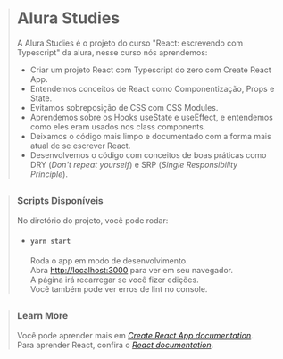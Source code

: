> # Alura Studies
> A Alura Studies é o projeto do curso "React: escrevendo com Typescript" da alura, nesse curso nós aprendemos:
> - Criar um projeto React com Typescript do zero com Create React App.
> - Entendemos conceitos de React como Componentização, Props e State.
> - Evitamos sobreposição de CSS com CSS Modules.
> - Aprendemos sobre os Hooks useState e useEffect, e entendemos como eles eram usados nos class components.
> - Deixamos o código mais limpo e documentado com a forma mais atual de se escrever React.
> - Desenvolvemos o código com conceitos de boas práticas como DRY (<em>Don't repeat yourself</em>) e SRP (<em>Single Responsibility Principle</em>).

##

> ### Scripts Disponíveis
> No diretório do projeto, você pode rodar:
> 
> - #### `yarn start`
>   Roda o app em modo de desenvolvimento.\
>   Abra [http://localhost:3000](http://localhost:3000) para ver em seu navegador.\
>   A página irá recarregar se você fizer edições.\
>   Você também pode ver erros de lint no console.

##

> ### Learn More
> Você pode aprender mais em [<em>Create React App documentation</em>](https://facebook.github.io/create-react-app/docs/getting-started).\
> Para aprender React, confira o [<em>React documentation</em>](https://reactjs.org/).
